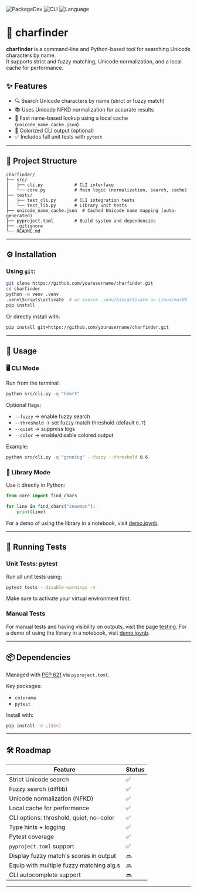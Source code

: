 ![PackageDev](https://img.shields.io/badge/Package%20Development|%20Unit%20Tests%20-blue)
![CLI](https://img.shields.io/badge/CLI-Terminal%20Tool-blue)
![Language](https://img.shields.io/badge/Language-Python%203.10+-yellow)

# 🔎 charfinder

**charfinder** is a command-line and Python-based tool for searching Unicode characters by name.  
It supports strict and fuzzy matching, Unicode normalization, and a local cache for performance.

## ✨ Features

- 🔍 Search Unicode characters by name (strict or fuzzy match)
- 📚 Uses Unicode NFKD normalization for accurate results
- 🚀 Fast name-based lookup using a local cache (`unicode_name_cache.json`)
- 🌈 Colorized CLI output (optional)
- ✅ Includes full unit tests with `pytest`

---

## 📂 Project Structure

```
charfinder/
├── src/
│   ├── cli.py            # CLI interface
│   └── core.py           # Main logic (normalization, search, cache)
├── tests/
│   ├── test_cli.py       # CLI integration tests
│   └── test_lib.py       # Library unit tests
├── unicode_name_cache.json  # Cached Unicode name mapping (auto-generated)
├── pyproject.toml        # Build system and dependencies
├── .gitignore
└── README.md
```

---

## ⚙️ Installation

### Using `git`:

```bash
git clone https://github.com/yourusername/charfinder.git
cd charfinder
python -m venv .venv
.venv\Scripts\activate  # or source .venv/bin/activate on Linux/macOS
pip install .
```

Or directly install with:

```bash
pip install git+https://github.com/yourusername/charfinder.git
```

---

## 🚀 Usage

### 🖥 CLI Mode

Run from the terminal:

```bash
python src/cli.py -q "heart"
```

Optional flags:

- `--fuzzy` → enable fuzzy search
- `--threshold` → set fuzzy match threshold (default `0.7`)
- `--quiet` → suppress logs
- `--color` → enable/disable colored output

Example:

```bash
python src/cli.py -q "grnning" --fuzzy --threshold 0.6
```

### 🐍 Library Mode

Use it directly in Python:

```python
from core import find_chars

for line in find_chars("snowman"):
    print(line)
```
For a demo of using the library in a notebook, visit [demo.ipynb](tests/manual/demo.ipynb).

---

## 🧪 Running Tests

### Unit Tests: pytest

Run all unit tests using:

```bash
pytest tests --disable-warnings -v
```

Make sure to activate your virtual environment first.

### Manual Tests
For manual tests and having visibility on outputs, visit the page [testing](tests/manual/README.md).
For a demo of using the library in a notebook, visit [demo.ipynb](tests/manual/demo.ipynb).

---

## 📦 Dependencies

Managed with [PEP 621](https://peps.python.org/pep-0621/) via `pyproject.toml`.

Key packages:

- `colorama`
- `pytest`

Install with:

```bash
pip install -e .[dev]
```

---

## 🛠 Roadmap

| Feature                                       | Status |
|-----------------------------------------------|--------|
| Strict Unicode search                         | ✅     |
| Fuzzy search (difflib)                        | ✅     |
| Unicode normalization (NFKD)                  | ✅     |
| Local cache for performance                   | ✅     |
| CLI options: threshold, quiet, no-color       | ✅     |
| Type hints + logging                          | ✅     |
| Pytest coverage                               | ✅     |
| `pyproject.toml` support                      | ✅     |
| Display fuzzy match's scores in output        | 🔜     |
| Equip with multiple fuzzy matching alg.s      | 🔜     |
| CLI autocomplete support                      | 🔜     |

---
